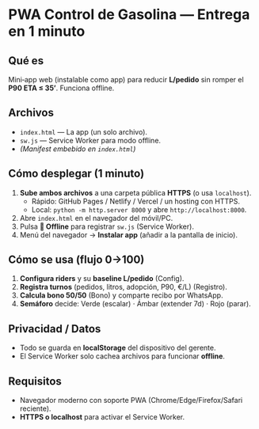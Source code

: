 # PWA Control de Gasolina — Entrega en 1 minuto

## Qué es
Mini‑app web (instalable como app) para reducir **L/pedido** sin romper el **P90 ETA ≤ 35’**. Funciona offline.

## Archivos
- `index.html` — La app (un solo archivo).
- `sw.js` — Service Worker para modo offline.
- *(Manifest embebido en `index.html`)*

## Cómo desplegar (1 minuto)
1) **Sube ambos archivos** a una carpeta pública **HTTPS** (o usa `localhost`).
   - Rápido: GitHub Pages / Netlify / Vercel / un hosting con HTTPS.
   - Local: `python -m http.server 8000` y abre `http://localhost:8000`.
2) Abre `index.html` en el navegador del móvil/PC.
3) Pulsa **📶 Offline** para registrar `sw.js` (Service Worker).
4) Menú del navegador → **Instalar app** (añadir a la pantalla de inicio).

## Cómo se usa (flujo 0→100)
1) **Configura riders** y su **baseline L/pedido** (Config).
2) **Registra turnos** (pedidos, litros, adopción, P90, €/L) (Registro).
3) **Calcula bono 50/50** (Bono) y comparte recibo por WhatsApp.
4) **Semáforo** decide: Verde (escalar) · Ámbar (extender 7d) · Rojo (parar).

## Privacidad / Datos
- Todo se guarda en **localStorage** del dispositivo del gerente.
- El Service Worker solo cachea archivos para funcionar **offline**.

## Requisitos
- Navegador moderno con soporte PWA (Chrome/Edge/Firefox/Safari reciente).
- **HTTPS o localhost** para activar el Service Worker.
